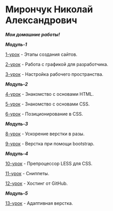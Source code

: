 # Мирончук Николай Александрович
 ***Мои домашние работы!***
 
 ***Модуль-1***
 
[1-урок](https://cloud.mail.ru/public/8jte/y8VT1qNX3 "Этапы создания сайтов.") - Этапы создания сайтов.

[2-урок](https://yadi.sk/d/NXuGYu2h3NM63N "Работа с графикой для разработчика.") - Работа с графикой для разработчика.

[3-урок](https://yadi.sk/d/EItYMuA63NM6bQ "Настройка рабочего пространства.") - Настройка рабочего пространства.

 ***Модуль-2***

[4-урок](https://yadi.sk/d/rw8vixZh3NM77j "Знакомство с основами HTML.") - Знакомство с основами HTML.

[5-урок](https://yadi.sk/d/JTFb3UNU3NM7Vd "Знакомство с основами CSS.") - Знакомство с основами CSS.

[6-урок](https://yadi.sk/d/mmBvp3H-3NM7eg "Позиционирование в CSS.") - Позиционирование в CSS.

 ***Модуль-3***

[8-урок](https://yadi.sk/d/8VVzVU673NM8RJ "Ускорение верстки в разы.") - Ускорение верстки в разы.

[9-урок](https://yadi.sk/d/S5PyvtoY3NM8pR "Верстка при помощи bootstrap.") - Верстка при помощи bootstrap.

 ***Модуль-4***

[10-урок](https://yadi.sk/d/0NlAeYwi3NM9BB "Препроцессор LESS для CSS.") - Препроцессор LESS для CSS.

[11-урок](https://yadi.sk/d/5RGR_9Z83NM9U2 "Сниппеты.") - Сниппеты.

[12-урок](https://nikolai-mironchuk.github.io "Хостинг от GitHub.") - Хостинг от GitHub.

 ***Модуль-5***
 
 [13-урок](https://nikolai-mironchuk.github.io/урок-13/ "Адаптивная верстка.") - Адаптивная верстка.
